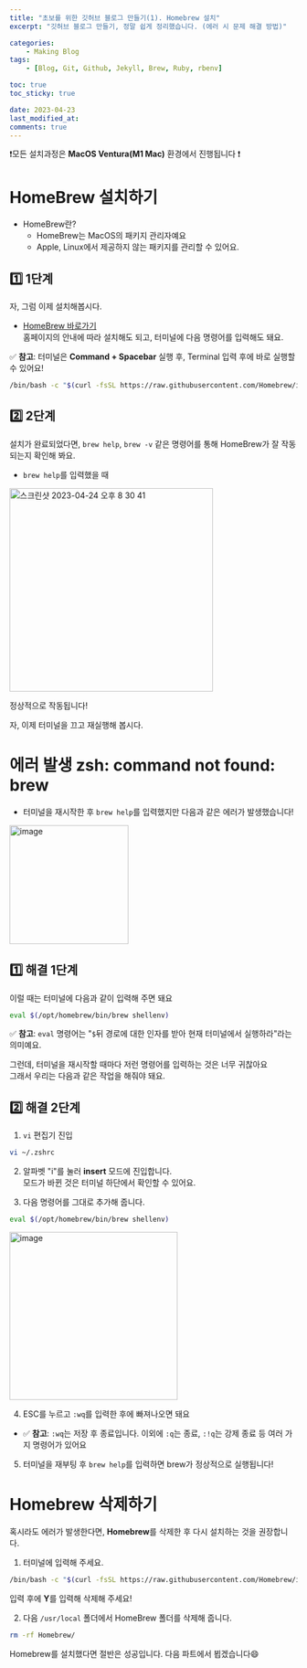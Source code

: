 ```yaml
---
title: "초보를 위한 깃허브 블로그 만들기(1). Homebrew 설치"
excerpt: "깃허브 블로그 만들기, 정말 쉽게 정리했습니다. (에러 시 문제 해결 방법)"

categories:
    - Making Blog
tags:
    - [Blog, Git, Github, Jekyll, Brew, Ruby, rbenv]

toc: true
toc_sticky: true

date: 2023-04-23
last_modified_at: 
comments: true
---
```



❗️모든 설치과정은 **MacOS Ventura(M1 Mac)** 환경에서 진행됩니다 ❗️
# HomeBrew 설치하기
- HomeBrew란?
    * HomeBrew는 MacOS의 패키지 관리자예요
    * Apple, Linux에서 제공하지 않는 패키지를 관리할 수 있어요.

## 1️⃣ 1단계
자, 그럼 이제 설치해봅시다.
* [HomeBrew 바로가기](https://brew.sh/index_ko) <br>
홈페이지의 안내에 따라 설치해도 되고, 터미널에 다음 명령어를 입력해도 돼요.

✅ **참고**: 터미널은 **Command + Spacebar** 실행 후, Terminal 입력 후에 바로 실행할 수 있어요!

```bash
/bin/bash -c "$(curl -fsSL https://raw.githubusercontent.com/Homebrew/install/HEAD/install.sh)"
```

## 2️⃣ 2단계
설치가 완료되었다면, `brew help`, `brew -v` 같은 명령어를 통해 HomeBrew가 잘 작동되는지 확인해 봐요.

* `brew help`를 입력했을 때 <br>
<img width="356" alt="스크린샷 2023-04-24 오후 8 30 41" src="https://user-images.githubusercontent.com/86516594/233985857-b61ebefc-9fb3-4c00-9cdc-52198d213c69.png">

정상적으로 작동됩니다!

자, 이제 터미널을 끄고 재실행해 봅시다. 

# 에러 발생 zsh: command not found: brew
* 터미널을 재시작한 후 `brew help`를 입력했지만 다음과 같은 에러가 발생했습니다! <br>
<img width="208" alt="image" src="https://user-images.githubusercontent.com/86516594/233987600-5a7a3959-3e01-4242-ab7d-c7583e8c7e1b.png">

## 1️⃣ 해결 1단계
이럴 때는 터미널에 다음과 같이 입력해 주면 돼요<br>
```bash
eval $(/opt/homebrew/bin/brew shellenv)
```
✅ **참고**: `eval` 명령어는 "`$`뒤 경로에 대한 인자를 받아 현재 터미널에서 실행하라"라는 의미예요.

그런데, 터미널을 재시작할 때마다 저런 명령어를 입력하는 것은 너무 귀찮아요<br>
그래서 우리는 다음과 같은 작업을 해줘야 돼요.

## 2️⃣ 해결 2단계

1. `vi` 편집기 진입
```bash
vi ~/.zshrc
```

2. 알파벳 "i"를 눌러 **insert** 모드에 진입합니다.<br>
모드가 바뀐 것은 터미널 하단에서 확인할 수 있어요.

3. 다음 명령어를 그대로 추가해 줍니다.
```bash
eval $(/opt/homebrew/bin/brew shellenv)
```
<img width="294" alt="image" src="https://user-images.githubusercontent.com/86516594/233991199-545d0b97-db40-4b17-8679-73c44afbc6e8.png">

4. ESC를 누르고 `:wq`를 입력한 후에 빠져나오면 돼요
* ✅ **참고**: `:wq`는 저장 후 종료입니다. 이외에 `:q`는 종료, `:!q`는 강제 종료 등 여러 가지 명령어가 있어요

5. 터미널을 재부팅 후 `brew help`를 입력하면 brew가 정상적으로 실행됩니다!

# Homebrew 삭제하기
혹시라도 에러가 발생한다면, **Homebrew**를 삭제한 후 다시 설치하는 것을 권장합니다.

1. 터미널에 입력해 주세요.
```bash
/bin/bash -c "$(curl -fsSL https://raw.githubusercontent.com/Homebrew/install/master/uninstall.sh)"
```
입력 후에 **Y**를 입력해 삭제해 주세요!

2. 다음 `/usr/local` 폴더에서 HomeBrew 폴더를 삭제해 줍니다.
```bash
rm -rf Homebrew/
```

Homebrew를 설치했다면 절반은 성공입니다. 다음 파트에서 뵙겠습니다😄
